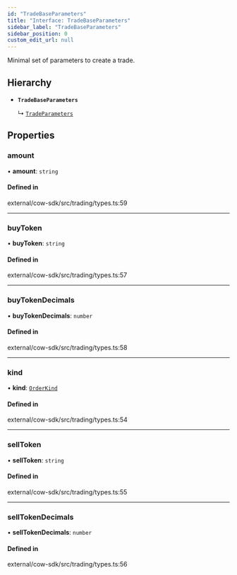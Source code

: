 ```yaml
---
id: "TradeBaseParameters"
title: "Interface: TradeBaseParameters"
sidebar_label: "TradeBaseParameters"
sidebar_position: 0
custom_edit_url: null
---
```


Minimal set of parameters to create a trade.

## Hierarchy

- **`TradeBaseParameters`**

  ↳ [`TradeParameters`](TradeParameters.md)

## Properties

### amount

• **amount**: `string`

#### Defined in

external/cow-sdk/src/trading/types.ts:59

___

### buyToken

• **buyToken**: `string`

#### Defined in

external/cow-sdk/src/trading/types.ts:57

___

### buyTokenDecimals

• **buyTokenDecimals**: `number`

#### Defined in

external/cow-sdk/src/trading/types.ts:58

___

### kind

• **kind**: [`OrderKind`](../enums/OrderKind.md)

#### Defined in

external/cow-sdk/src/trading/types.ts:54

___

### sellToken

• **sellToken**: `string`

#### Defined in

external/cow-sdk/src/trading/types.ts:55

___

### sellTokenDecimals

• **sellTokenDecimals**: `number`

#### Defined in

external/cow-sdk/src/trading/types.ts:56
